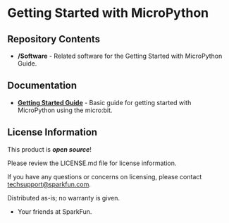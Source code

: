 Getting Started with MicroPython
========================================

Repository Contents
-------------------
* **/Software** - Related software for the Getting Started with MicroPython Guide. 

Documentation
--------------

* **[Getting Started Guide](https://learn.sparkfun.com/tutorials/getting-started-with-micropython-with-the-sparkfun-inventors-kit-for-microbit)** - Basic guide for getting started with MicroPython using the micro:bit. 


License Information
-------------------

This product is _**open source**_! 

Please review the LICENSE.md file for license information. 

If you have any questions or concerns on licensing, please contact techsupport@sparkfun.com.

Distributed as-is; no warranty is given.

- Your friends at SparkFun.

